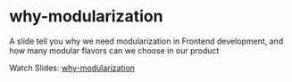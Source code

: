 # why-modularization
A slide tell you why we need modularization in Frontend development, and how many modular flavors can we choose in our product


Watch Slides: [why-modularization](http://leftstick.github.io/why-modularization)
